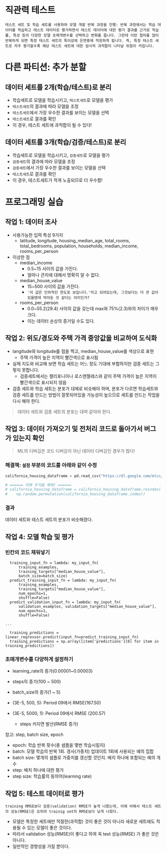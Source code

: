 # 직관력 테스트
```
테스트 세트 및 학습 세트를 사용하여 모델 개발 반복 과정을 진행: 반복 과정에서는 학습 데이터를 학습하고 테스트 데이터로 평가하면서 테스트 데이터에 대한 평가 결과를 근거로 학습률, 특성 등의 다양한 모델 초매개변수를 선택하고 변화를 줍니다. 그런데 이런 절차를 많이 반복하게 되면 특정 테스트 세트의 특이성에 은연중에 적응하게 됩니다. 즉, 특정 테스트 세트로 자주 평가할수록 해당 테스트 세트에 대한 암시적 과적합이 나타날 위험이 커집니다.
```

# 다른 파티션: 추가 분할

## 데이터 세트를 2개(학습/테스트)로 분리
- 학습세트로 모델을 학습시키고, `테스트세트`로 모델을 평가
- `테스트세트`의 결과에 따라 모델을 조정
- `테스트세트`에서 가장 우수한 결과를 보이는 모델을 선택
- `테스트세트`로 결과를 확인
- 이 경우, 테스트 세트에 과적합이 될 수 있다!

## 데이터 세트를 3개(학습/검증/테스트)로 분리
- 학습세트로 모델을 학습시키고, `검증세트`로 모델을 평가
- `검증세트`의 결과에 따라 모델을 조정
- `검증세트`에서 가장 우수한 결과를 보이는 모델을 선택
- `테스트세트`로 결과를 확인
- 이 경우, 테스트세트가 적게 노출되므로 더 우수함!

# 프로그래밍 실습

## 작업 1: 데이터 조사
- 사용가능한 입력 특성 9가지
  + latitude, longitude, housing_median_age, total_rooms, total_bedrooms, population, households, median_income, rooms_per_person
- 이상한 점
  + median_income
    * 0.5~15 사이의 값을 가진다.
    * 얼마나 큰지에 대해서 명확히 알 수 없다. 
  + median_house_value
    * 15~500 사이의 값을 가진다.
    * `'이 값은 인위적인 한도로 보입니다.'라고 되어있는데, 그것보다는 더 큰 값이 있을텐데 막아둔 것 같다는 의미인가?`
  + rooms_per_person
    * 0.0~55.2(29.4) 사이의 값을 갖는데 max와 75%(2.3)와의 차이가 매우 크다.
    * 이는 데이터 손상의 증거일 수도 있다.

## 작업 2: 위도/경도와 주택 가격 중앙값을 비교하여 도식화
- langitude와 longitude를 점을 찍고, median_house_value를 색상으로 표현
  + 주택 가격이 높은 지역이 빨간색으로 표시됨
- 실제 지도와 비교해 보면 학습 세트는 어느 정도 기대에 부합하지만 검증 세트는 그렇지 못합니다.
  + 검증세트에서는 캘리포니아나 로스앤젤레스와 같이 주택 가격이 높은 지역이 빨간색으로 표시되지 않음
- 검증 세트와 학습 세트는 분포가 대체로 비슷해야 하며, 분포가 다르면 학습세트와 검증 세트를 만드는 방법이 잘못되어있을 가능성이 높으므로 세트를 만드는 작업을 다시 해야 한다.

> 데이터 세트와 검증 세트의 분포는 대략 같아야 한다.

## 작업 3: 데이터 가져오기 및 전처리 코드로 돌아가서 버그가 있는지 확인

> ML의 디버깅은 코드 디버깅이 아닌 데이터 디버깅인 경우가 많다!

### 해결책: `설정` 부분의 코드를 아래와 같이 수정
```python
california_housing_dataframe = pd.read_csv("https://dl.google.com/mlcc/mledu-datasets/california_housing_train.csv", sep=",")

# ====== 아래 주석을 해제! ======
# california_housing_dataframe = california_housing_dataframe.reindex(
#    np.random.permutation(california_housing_dataframe.index))
```

### 결과
데이터 세트와 테스트 세트의 분포가 비슷해졌다.

## 작업 4: 모델 학습 및 평가

### 빈칸의 코드 채워넣기
```
  training_input_fn = lambda: my_input_fn(
      training_examples, 
      training_targets["median_house_value"], 
      batch_size=batch_size)
  predict_training_input_fn = lambda: my_input_fn(
      training_examples, 
      training_targets["median_house_value"], 
      num_epochs=1, 
      shuffle=False)
  predict_validation_input_fn = lambda: my_input_fn(
      validation_examples, validation_targets["median_house_value"], 
      num_epochs=1, 
      shuffle=False)

...

  training_predictions = linear_regressor.predict(input_fn=predict_training_input_fn)
  training_predictions = np.array([item['predictions'][0] for item in training_predictions])
```

### 초매개변수를 다양하게 설정하기
- learning_rate의 증가(0.00001~0.00003)
- steps의 증가(100 ~ 500)
- batch_size의 증가(1 ~ 5)

- (3E-5, 500, 5): Period 09에서 RMSE(167.50)
- (3E-5, 5000, 1): Period 09에서 RMSE
(200.57)
  + steps 커지면 발산(RMSE 증가)

참고: step, batch size, epoch
- epoch: 학습 반복 횟수(총 샘플을 몇번 학습시킬지)
- batch: 모델 학습의 반복 1회. 경사(가중치) 업데이트 1회에 사용되는 예의 집합
- batch size: 몇개의 샘플로 가중치를 갱신할 것인지. 배치 하나에 포함되는 예의 개수
- step: 배치 하나에 대한 평가
- step size: 학습률의 동의어(learning rate)

## 작업 5: 테스트 데이터로 평가
```
training RMSE보다 검증(validation) RMSE가 높게 나왔는데, 이에 비해서 테스트 세트의 성능(RMSE)은 오히려 trainig set의 RMSE보다 낮게 나왔다.
```
- 모델은 특정한 세트에만 적절한(과적합) 것이 좋은 것이 아니라 새로운 세트에도 적용될 수 있는 모델이 좋은 것이다.
- 따라서 validation 성능(RMSE)이 좋다고 하여 꼭 test 성능(RMSE) 가 좋은 것은 아니다.
- 일반적인 경향성을 가질 뿐이다.

